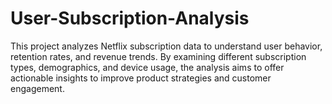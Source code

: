 # User-Subscription-Analysis
This project analyzes Netflix subscription data to understand user behavior, retention rates, and revenue trends. By examining different subscription types, demographics, and device usage, the analysis aims to offer actionable insights to improve product strategies and customer engagement.
